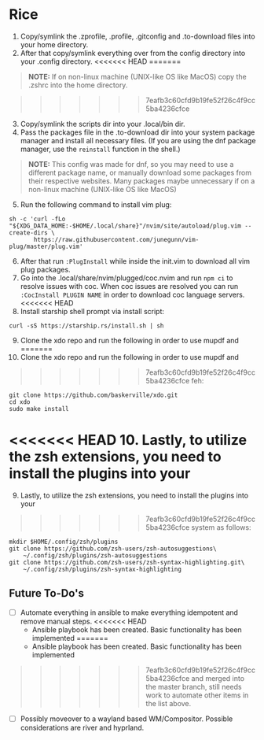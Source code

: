 # Rice

1. Copy/symlink the .zprofile, .profile, .gitconfig and .to-download files into your home directory.
2. After that copy/symlink everything over from the config directory into your .config directory.
<<<<<<< HEAD
=======

> **NOTE:** If on non-linux machine (UNIX-like OS like MacOS) copy the .zshrc into the
> home directory. 

>>>>>>> 7eafb3c60cfd9b19fe52f26c4f9cc5ba4236cfce
3. Copy/symlink the scripts dir into your .local/bin dir.
4. Pass the packages file in the .to-download dir into your system package
   manager and install all necessary files. (If you are using the dnf package
   manager, use the `reinstall` function in the shell.)

> **NOTE:** This config was made for dnf, so you may need to use a different package name,
> or manually download some packages from their respective websites.
> Many packages maybe unnecessary if on a non-linux machine (UNIX-like OS like MacOS)

5. Run the following command to install vim plug:

```
sh -c 'curl -fLo "${XDG_DATA_HOME:-$HOME/.local/share}"/nvim/site/autoload/plug.vim --create-dirs \
       https://raw.githubusercontent.com/junegunn/vim-plug/master/plug.vim'
```

6. After that run `:PlugInstall` while inside the init.vim to download all vim
   plug packages.
7. Go into the .local/share/nvim/plugged/coc.nvim and run `npm ci` to resolve
   issues with coc. When coc issues are resolved you can run `:CocInstall PLUGIN
   NAME` in order to download coc language servers.
<<<<<<< HEAD
8. Install starship shell prompt via install script:

```
curl -sS https://starship.rs/install.sh | sh
```

9. Clone the xdo repo and run the following in order to use mupdf and
=======
8. Clone the xdo repo and run the following in order to use mupdf and
>>>>>>> 7eafb3c60cfd9b19fe52f26c4f9cc5ba4236cfce
   feh:

```
git clone https://github.com/baskerville/xdo.git
cd xdo
sudo make install
```

<<<<<<< HEAD
10. Lastly, to utilize the zsh extensions, you need to install the plugins into your
=======
9. Lastly, to utilize the zsh extensions, you need to install the plugins into your
>>>>>>> 7eafb3c60cfd9b19fe52f26c4f9cc5ba4236cfce
    system as follows:

```
mkdir $HOME/.config/zsh/plugins
git clone https://github.com/zsh-users/zsh-autosuggestions\
    ~/.config/zsh/plugins/zsh-autosuggestions
git clone https://github.com/zsh-users/zsh-syntax-highlighting.git\
    ~/.config/zsh/plugins/zsh-syntax-highlighting
```

## Future To-Do's

- [ ] Automate everything in ansible to make everything idempotent and remove
  manual steps.
<<<<<<< HEAD
    - Ansible playbook has been created. Basic functionality has been implemented
=======
  - Ansible playbook has been created. Basic functionality has been implemented
>>>>>>> 7eafb3c60cfd9b19fe52f26c4f9cc5ba4236cfce
    and merged into the master branch, still needs work to automate other items
    in the list above.
- [ ] Possibly moveover to a wayland based WM/Compositor. Possible considerations
  are river and hyprland.
